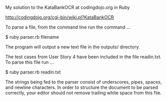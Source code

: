 My solution to the KataBankOCR at codingdojo.org in Ruby

http://codingdojo.org/cgi-bin/wiki.pl?KataBankOCR




To parse a file, from the command line run the command ...

  $ ruby parser.rb filename

The program will output a new text file in the outputs/ directory.




The test cases from User Story 4 have been included in the file readin.txt. To parse this file run ...

  $ ruby parser.rb readin.txt




The strings being fed to the parser consist of underscores, pipes, spaces, and newline characters.  In order to structure the document to be parsed correctly, your editor should not remove trailing white space from this file.
